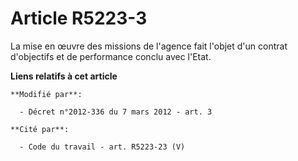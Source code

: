 # Article R5223-3

La mise en œuvre des missions de l'agence fait l'objet d'un       contrat d'objectifs et de performance conclu avec l'Etat.

**Liens relatifs à cet article**

	**Modifié par**:

	  - Décret n°2012-336 du 7 mars 2012 - art. 3

	**Cité par**:

	  - Code du travail - art. R5223-23 (V)
